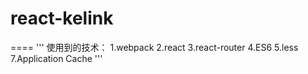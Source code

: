 # react-kelink
====
'''
使用到的技术：
1.webpack
2.react
3.react-router
4.ES6
5.less
7.Application Cache
'''
